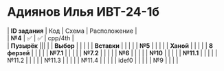 # Адиянов Илья ИВТ-24-1б  
| **ID задания** | Код | Схема | Расположение |  
| **№4**         | ✅  |  ✅  |  cpp/4th     |  
| **Пузырёк**    |||  |
| **Выбор**      |  |  |  |
| **Вставки**    |  |  |  |
| **№5**         |  |  |  |
| **Ханой**      |  |  |  |
| **8 ферзей**   |  |  |  |
| **№7.1**       |  |  |  |
| **№7.2**       |  |  |  |
| **№6**         |  |  |  |
| **№10**        |  |  |  |
| **№11.1**      |  |  |  |
| №11.2      |  |  |  |
| №11.3      |  |  |  |
| №11.4      |  |  |  |
| idef0      |  |  |  |
| №9         |  |  |  |
